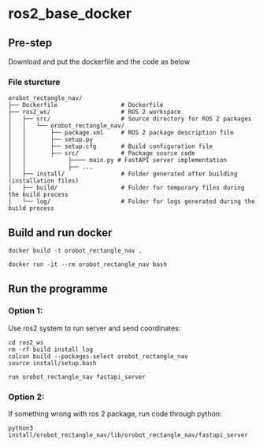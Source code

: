 # ros2_base_docker

## Pre-step
Download and put the dockerfile and the code as below

### File sturcture
```
orobot_rectangle_nav/
├── Dockerfile                  # Dockerfile
├── ros2_ws/                    # ROS 2 workspace
│   ├── src/                    # Source directory for ROS 2 packages
│   │   └── orobot_rectangle_nav/
│   │       ├── package.xml     # ROS 2 package description file
│   │       ├── setup.py
│   │       ├── setup.cfg       # Build configuration file
│   │       ├── src/            # Package source code
│   │            ├──── main.py # FastAPI server implementation
│   │            ├── ...
│   ├── install/                # Folder generated after building (installation files)
│   ├── build/                  # Folder for temporary files during the build process
│   └── log/                    # Folder for logs generated during the build process
```


## Build and run docker
```
docker build -t orobot_rectangle_nav .
```
```
docker run -it --rm orobot_rectangle_nav bash
```


## Run the programme
### Option 1:

Use ros2 system to run server and send coordinates:
```
cd ros2_ws
rm -rf build install log
colcon build --packages-select orobot_rectangle_nav
source install/setup.bash
```
```
run orobot_rectangle_nav fastapi_server
```


### Option 2:
If something wrong with ros 2 package, run code through python:
```
python3 install/orobot_rectangle_nav/lib/orobot_rectangle_nav/fastapi_server
```


